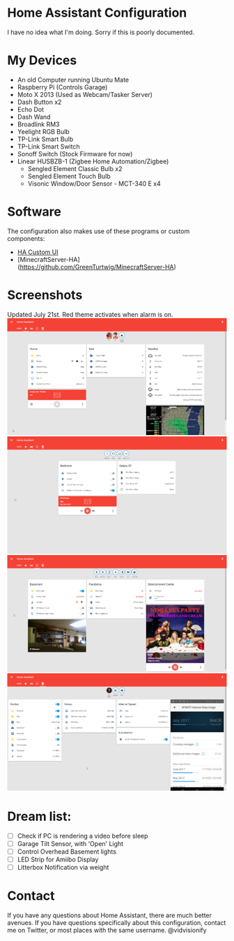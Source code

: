 # Home Assistant Configuration
I have no idea what I'm doing. Sorry if this is poorly documented.

# My Devices
* An old Computer running Ubuntu Mate
* Raspberry Pi (Controls Garage)
* Moto X 2013 (Used as Webcam/Tasker Server)
* Dash Button x2
* Echo Dot
* Dash Wand
* Broadlink RM3
* Yeelight RGB Bulb
* TP-Link Smart Bulb
* TP-Link Smart Switch
* Sonoff Switch (Stock Firmware for now)
* Linear HUSBZB-1 (Zigbee Home Automation/Zigbee)
  * Sengled Element Classic Bulb x2
  * Sengled Element Touch Bulb
  * Visonic Window/Door Sensor - MCT-340 E x4

# Software
The configuration also makes use of these programs or custom components:
- [HA Custom UI](https://github.com/andrey-git/home-assistant-custom-ui)
- [MinecraftServer-HA] (https://github.com/GreenTurtwig/MinecraftServer-HA)

# Screenshots
Updated July 21st. Red theme activates when alarm is on.
![screenshot](screenshots/1.png)
![screenshot](screenshots/2.png)
![screenshot](screenshots/3.png)
![screenshot](screenshots/4.png)


# Dream list:
- [ ] Check if PC is rendering a video before sleep
- [ ] Garage Tilt Sensor, with 'Open' Light
- [ ] Control Overhead Basement lights
- [ ] LED Strip for Amiibo Display
- [ ] Litterbox Notification via weight

# Contact
If you have any questions about Home Assistant, there are much better avenues. If you have questions 
specifically about this configuration, contact me on Twitter, or most places with the same username.  @vidvisionify